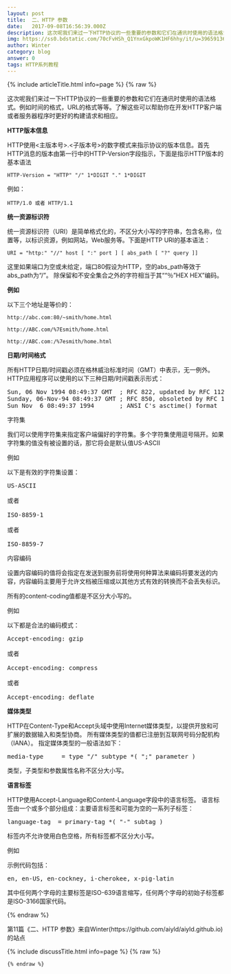 ```yaml
---
layout: post
title:  二、HTTP 参数
date:   2017-09-08T16:56:39.000Z
description: 这次呢我们来过一下HTTP协议的一些重要的参数和它们在通讯时使用的语法格式。例如时间的格式，URL的格式等等。了解这些可以帮助你在开发HTTP客户端或者服务器程...
img: https://ss0.bdstatic.com/70cFvHSh_Q1YnxGkpoWK1HF6hhy/it/u=3965913636,2647143796&fm=27&gp=0.jpg
author: Winter
category: blog
answer: 0
tags: HTTP系列教程
---
```

<div class="article-root">
  <div class="article">
    {% include articleTitle.html info=page %}
    {% raw %}
    <div class="article-content"><p>这次呢我们来过一下HTTP协议的一些重要的参数和它们在通讯时使用的语法格式。例如时间的格式，URL的格式等等。了解这些可以帮助你在开发HTTP客户端或者服务器程序时更好的构建请求和相应。</p>

<p><strong>HTTP版本信息</strong></p>

<p>HTTP使用&lt;主版本号&gt;.&lt;子版本号&gt;的数字模式来指示协议的版本信息。首先HTTP消息的版本由第一行中的HTTP-Version字段指示，下面是指示HTTP版本的基本语法</p>

<p><code>HTTP-Version = &quot;HTTP&quot; &quot;/&quot; 1*DIGIT &quot;.&quot; 1*DIGIT</code></p>

<p>例如：</p>

<p><code>HTTP/1.0 或者 HTTP/1.1 </code></p>

<p><strong>统一资源标识符</strong></p>

<p>统一资源标识符（URI）是简单格式化的，不区分大小写的字符串，包含名称，位置等，以标识资源，例如网站，Web服务等。下面是HTTP URI的基本语法：</p>

<p><code>URI = &quot;http:&quot; &quot;//&quot; host [ &quot;:&quot; port ] [ abs_path [ &quot;?&quot; query ]]</code></p>

<p>这里如果端口为空或未给定，端口80假设为HTTP，空的abs_path等效于abs_path为&ldquo;/&rdquo;。 除保留和不安全集合之外的字符相当于其&ldquo;&ldquo;％&rdquo;HEX HEX&rdquo;编码。</p>

<p><strong>例如</strong></p>

<p>以下三个地址是等价的：</p>

<p><code>http://abc.com:80/~smith/home.html<br />
http://ABC.com/%7Esmith/home.html<br />
http://ABC.com:/%7esmith/home.html</code></p>

<p><strong>日期/时间格式</strong></p>

<p>所有HTTP日期/时间戳必须在格林威治标准时间（GMT）中表示，无一例外。 HTTP应用程序可以使用的以下三种日期/时间戳表示形式：</p>

<pre>
Sun, 06 Nov 1994 08:49:37 GMT  ; RFC 822, updated by RFC 1123
Sunday, 06-Nov-94 08:49:37 GMT ; RFC 850, obsoleted by RFC 1036
Sun Nov  6 08:49:37 1994       ; ANSI C&#39;s asctime() format</pre>

<p>字符集</p>

<p>我们可以使用字符集来指定客户端偏好的字符集。多个字符集使用逗号隔开。如果字符集的值没有被设置的话，那它将会是默认值US-ASCII</p>

<p>例如</p>

<p>以下是有效的字符集设置：</p>

<pre>
US-ASCII

或者

ISO-8859-1

或者 

ISO-8859-7</pre>

<p>内容编码</p>

<p>设置内容编码的值将会指定在发送到服务前将使用何种算法来编码将要发送的内容，内容编码主要用于允许文档被压缩或以其他方式有效的转换而不会丢失标识。</p>

<p>所有的content-coding值都是不区分大小写的。</p>

<p>例如</p>

<p>以下都是合法的编码模式：</p>

<pre>
Accept-encoding: gzip

或者

Accept-encoding: compress

或者 

Accept-encoding: deflate</pre>

<p><strong>媒体类型</strong></p>

<p>HTTP在Content-Type和Accept头域中使用Internet媒体类型，以提供开放和可扩展的数据输入和类型协商。 所有媒体类型的值都已注册到互联网号码分配机构（IANA）。 指定媒体类型的一般语法如下：</p>

<pre>
media-type     = type &quot;/&quot; subtype *( &quot;;&quot; parameter )</pre>

<p>类型，子类型和参数属性名称不区分大小写。</p>

<p><strong>语言标签</strong></p>

<p>HTTP使用Accept-Language和Content-Language字段中的语言标签。 语言标签由一个或多个部分组成：主要语言标签和可能为空的一系列子标签：</p>

<pre>
language-tag  = primary-tag *( &quot;-&quot; subtag )</pre>

<p>标签内不允许使用白色空格，所有标签都不区分大小写。</p>

<p>例如</p>

<p>示例代码包括：</p>

<pre>
en, en-US, en-cockney, i-cherokee, x-pig-latin</pre>

<p>其中任何两个字母的主要标签是ISO-639语言缩写，任何两个字母的初始子标签都是ISO-3166国家代码。</p>
</div>
    {% endraw %}
  </div>
  <p class="winter_mark">第11篇《二、HTTP 参数》来自Winter(https://github.com/aiyld/aiyld.github.io)的站点</p>
  <div class="discuss-wrapper">
    {% include discussTitle.html info=page %}
    {% raw %}
    
    {% endraw %}
  </div>
<div>

